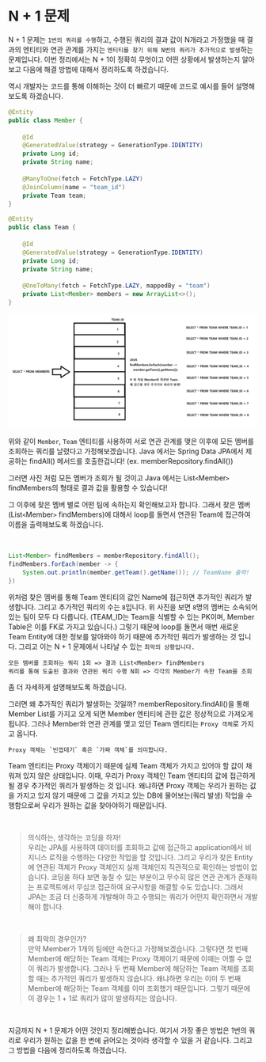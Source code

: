 # N + 1 문제

N + 1 문제는 `1번의 쿼리를 수행`하고, 수행된 쿼리의 결과 값이 N개라고 가정했을 때 결과의 엔티티와 연관 관계를 가지는 `엔티티를 찾기 위해 N번의 쿼리가 추가적으로 발생`하는 문제입니다. 이번 정리에서는 N + 1이 정확히 무엇이고 어떤 상황에서 발생하는지 알아보고 다음에 해결 방법에 대해서 정리하도록 하겠습니다.

역시 개발자는 코드를 통해 이해하는 것이 더 빠르기 때문에 코드로 예시를 들어 설명해보도록 하겠습니다.

``` java
@Entity
public class Member {

    @Id
    @GeneratedValue(strategy = GenerationType.IDENTITY)
    private Long id;
    private String name;
    
    @ManyToOne(fetch = FetchType.LAZY)
    @JoinColumn(name = "team_id")
    private Team team;
}
```

``` java
@Entity
public class Team {

    @Id
    @GeneratedValue(strategy = GenerationType.IDENTITY)
    private Long id;
    private String name;

    @OneToMany(fetch = FetchType.LAZY, mappedBy = "team")
    private List<Member> members = new ArrayList<>();
}
```

![N + 1 문제](/TIL/Spring/JPA/img/N%2B1%20%EB%AC%B8%EC%A0%9C.png)

위와 같이 `Member`, `Team` 엔티티를 사용하여 서로 연관 관계를 맺은 이후에 모든 멤버를 조회하는 쿼리를 날렸다고 가정해보겠습니다. Java 에서는 Spring Data JPA에서 제공하는 findAll() 메서드를 호출한겁니다! (ex. memberRepository.findAll()) 

그러면 사진 처럼 모든 멤버가 조회가 될 것이고 Java 에서는 List`<`Member`>` findMembers의 형태로 결과 값을 활용할 수 있습니다!    

그 이후에 찾은 멤버 별로 어떤 팀에 속하는지 확인해보고자 합니다. 그래서 찾은 멤버(List`<`Member`>` findMembers)에 대해서 loop를 돌면서 연관된 Team에 접근하여 이름을 출력해보도록 하겠습니다.

<br>

``` java
List<Member> findMembers = memberRepository.findAll();
findMembers.forEach(member -> {
    System.out.println(member.getTeam().getName()); // TeamName 출력!
})
```

위처럼 찾은 멤버를 통해 Team 엔티티의 값인 Name에 접근하면 추가적인 쿼리가 발생합니다. 그리고 추가적인 쿼리의 수는 `8`입니다. 위 사진을 보면 `8`명의 멤버는 소속되어 있는 팀이 모두 다 다릅니다. (TEAM_ID는 Team을 식별할 수 있는 PK이며, Member Table은 이를 FK로 가지고 있습니다.) 그렇기 때문에 loop를 돌면서 매번 새로운 Team Entity에 대한 정보를 알아와야 하기 때문에 추가적인 쿼리가 발생하는 것 입니다. 그리고 이는 N + 1 문제에서 나타날 수 있는 `최악의 상황입니다.`   

```
모든 멤버를 조회하는 쿼리 1회 => 결과 List<Member> findMembers
쿼리를 통해 도출된 결과와 연관된 쿼리 수행 N회 => 각각의 Member가 속한 Team을 조회 
```

좀 더 자세하게 설명해보도록 하겠습니다.

그러면 왜 추가적인 쿼리가 발생하는 것일까? memberRepository.findAll()을 통해 Member List를 가지고 오게 되면 Member 엔티티에 관한 값은 정상적으로 가져오게 됩니다. 그러나 Member와 연관 관계를 맺고 있던 Team 엔티티는 `Proxy 객체`로 가지고 옵니다.   

``` 
Proxy 객체는 `빈껍데기` 혹은 `가짜 객체`를 의미합니다. 
```

Team 엔티티는 Proxy 객체이기 때문에 실제 Team 객체가 가지고 있어야 할 값이 채워져 있지 않은 상태입니다. 이때, 우리가 Proxy 객체인 Team 엔티티의 값에 접근하게 될 경우 추가적인 쿼리가 발생하는 것 입니다. 왜냐하면 Proxy 객체는 우리가 원하는 값을 가지고 있지 않기 때문에 그 값을 가지고 있는 DB에 물어보는(쿼리 발생) 작업을 수행함으로써 우리가 원하는 값을 찾아야하기 때문입니다.

<br>

> 의식하는, 생각하는 코딩을 하자!   
> 우리는 JPA를 사용하여 데이터를 조회하고 값에 접근하고 application에서 비지니스 로직을 수행하는 다양한 작업을 할 것입니다. 그리고 우리가 찾은 Entity에 연관된 객체가 Proxy 객체인지 실제 객체인지 직관적으로 확인하는 방법이 없습니다. 코딩을 하다 보면 놓칠 수 있는 부분이고 무수히 많은 연관 관계가 존재하는 프로젝트에서 무심코 접근하여 요구사항을 해결할 수도 있습니다. 그래서 JPA는 조금 더 신중하게 개발해야 하고 수행되는 쿼리가 어떤지 확인하면서 개발해야 합니다.

<br>

> 왜 최악의 경우인가?    
> 만약 Member가 1개의 팀에만 속한다고 가정해보겠습니다. 그렇다면 첫 번째 Member에 해당하는 Team 객체는 Proxy 객체이기 때문에 이때는 어쩔 수 없이 쿼리가 발생합니다. 그러나 두 번째 Member에 해당하는 Team 객체를 조회할 때는 추가적인 쿼리가 발생하지 않습니다. 왜냐하면 우리는 이미 두 번째 Member에 해당하는 Team 객체를 이미 조회했기 때문입니다. 그렇기 때문에 이 경우는 1 + 1로 쿼리가 많이 발생하지는 않습니다.

<br>

지금까지 N + 1 문제가 어떤 것인지 정리해봤습니다. 여기서 가장 좋은 방법은 1번의 쿼리로 우리가 원하는 값을 한 번에 긁어오는 것이라 생각할 수 있을 거 같습니다. 그리고 그 방법을 다음에 정리하도록 하겠습니다.